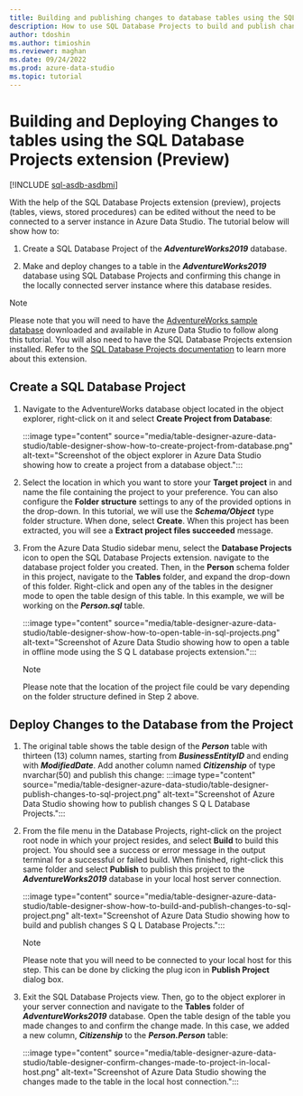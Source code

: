 ```yaml
---
title: Building and publishing changes to database tables using the SQL Database Projects extension
description: How to use SQL Database Projects to build and publish changes to a database table in Azure Data Studio
author: tdoshin
ms.author: timioshin
ms.reviewer: maghan
ms.date: 09/24/2022
ms.prod: azure-data-studio
ms.topic: tutorial
---
```


# Building and Deploying Changes to tables using the SQL Database Projects extension (Preview)

[!INCLUDE [sql-asdb-asdbmi](../includes/applies-to-version/sql-asdb-asdbmi.md)]

With the help of the SQL Database Projects extension (preview), projects (tables, views, stored procedures) can be edited without the need to be connected to a server instance in Azure Data Studio. The tutorial below will show how to:

1. Create a SQL Database Project of the ***AdventureWorks2019*** database.

2. Make and deploy changes to a table in the ***AdventureWorks2019*** database using SQL Database Projects and confirming this change in the locally connected server instance where this database resides.

> [!NOTE]
> Please note that you will need to have the [AdventureWorks sample database](../samples/adventureworks-install-configure.md) downloaded and available in Azure Data Studio to follow along this tutorial. You will also need to have the SQL Database Projects extension installed. Refer to the [SQL Database Projects documentation](/docs/azure-data-studio/extensions/sql-database-project-extension.md) to learn more about this extension.

## Create a SQL Database Project

1. Navigate to the AdventureWorks database object located in the object explorer, right-click on it and select **Create Project from Database**:

    :::image type="content" source="media/table-designer-azure-data-studio/table-designer-show-how-to-create-project-from-database.png" alt-text="Screenshot of the object explorer in Azure Data Studio showing how to create a project from a database object.":::

2. Select the location in which you want to store your **Target project** in and name the file containing the project to your preference. You can also configure the **Folder structure** settings to any of the provided options in the drop-down. In this tutorial, we will use the ***Schema/Object*** type folder structure. When done, select **Create**. When this project has been extracted, you will see a **Extract project files succeeded** message.

3. From the Azure Data Studio sidebar menu, select the **Database Projects** icon to open the SQL Database Projects extension. navigate to the database project folder you created. Then, in the **Person** schema folder in this project, navigate to the **Tables** folder, and expand the drop-down of this folder. Right-click and open any of the tables in the designer mode to open the table design of this table. In this example, we will be working on the ***Person.sql*** table.

    :::image type="content" source="media/table-designer-azure-data-studio/table-designer-show-how-to-open-table-in-sql-projects.png" alt-text="Screenshot of Azure Data Studio showing how to open a table in offline mode using the S Q L database projects extension.":::

    > [!NOTE]
    > Please note that the location of the project file could be vary depending on the folder structure defined in Step 2 above.

## Deploy Changes to the Database from the Project

1. The original table shows the table design of the ***Person*** table with thirteen (13) column names, starting from ***BusinessEntityID*** and ending with ***ModifiedDate***.
    Add another column named ***Citizenship*** of type nvarchar(50) and publish this change:
        :::image type="content" source="media/table-designer-azure-data-studio/table-designer-publish-changes-to-sql-project.png" alt-text="Screenshot of Azure Data Studio showing how to publish changes S Q L Database Projects.":::

2. From the file menu in the Database Projects, right-click on the project root node in which your project resides, and select **Build** to build this project. You should see a success or error message in the output terminal for a successful or failed build. When finished, right-click this same folder and select **Publish** to publish this project to the ***AdventureWorks2019*** database in your local host server connection.

    :::image type="content" source="media/table-designer-azure-data-studio/table-designer-show-how-to-build-and-publish-changes-to-sql-project.png" alt-text="Screenshot of Azure Data Studio showing how to build and publish changes S Q L Database Projects.":::

    > [!NOTE]
    > Please note that you will need to be connected to your local host for this step. This can be done by clicking the plug icon in **Publish Project** dialog box.

3. Exit the SQL Database Projects view. Then, go to the object explorer in your server connection and navigate to the **Tables** folder of ***AdventureWorks2019*** database. Open the table design of the table you made changes to and confirm the change made. In this case, we added a new column, ***Citizenship*** to the ***Person.Person*** table:

    :::image type="content" source="media/table-designer-azure-data-studio/table-designer-confirm-changes-made-to-project-in-local-host.png" alt-text="Screenshot of Azure Data Studio showing the changes made to the table in the local host connection.":::
